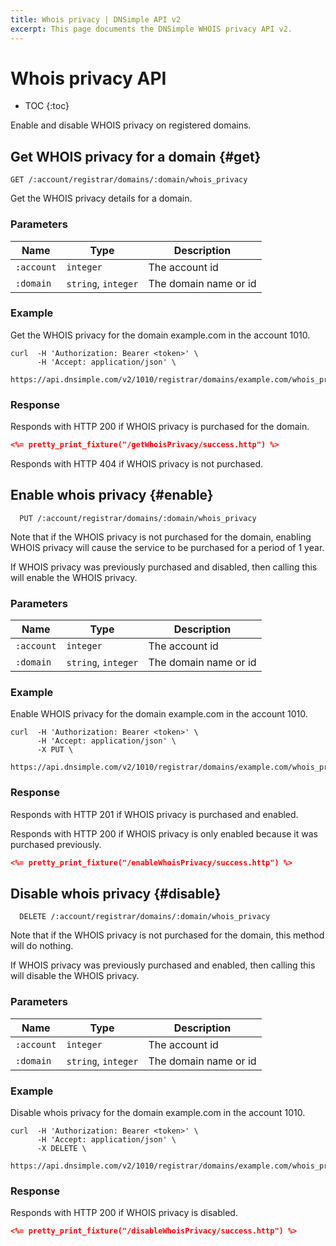 ```yaml
---
title: Whois privacy | DNSimple API v2
excerpt: This page documents the DNSimple WHOIS privacy API v2.
---
```


# Whois privacy API

* TOC
{:toc}

Enable and disable WHOIS privacy on registered domains.


## Get WHOIS privacy for a domain {#get}

    GET /:account/registrar/domains/:domain/whois_privacy

Get the WHOIS privacy details for a domain.

### Parameters

Name | Type | Description
-----|------|------------
`:account` | `integer` | The account id
`:domain` | `string`, `integer` | The domain name or id

### Example

Get the WHOIS privacy for the domain example.com in the account 1010.

    curl  -H 'Authorization: Bearer <token>' \
          -H 'Accept: application/json' \
          https://api.dnsimple.com/v2/1010/registrar/domains/example.com/whois_privacy

### Response

Responds with HTTP 200 if WHOIS privacy is purchased for the domain.

~~~json
<%= pretty_print_fixture("/getWhoisPrivacy/success.http") %>
~~~

Responds with HTTP 404 if WHOIS privacy is not purchased.

## Enable whois privacy {#enable}

      PUT /:account/registrar/domains/:domain/whois_privacy

Note that if the WHOIS privacy is not purchased for the domain, enabling WHOIS
privacy will cause the service to be purchased for a period of 1 year.

If WHOIS privacy was previously purchased and disabled, then calling this will
enable the WHOIS privacy.

### Parameters

Name | Type | Description
-----|------|------------
`:account` | `integer` | The account id
`:domain` | `string`, `integer` | The domain name or id

### Example

Enable WHOIS privacy for the domain example.com in the account 1010.

    curl  -H 'Authorization: Bearer <token>' \
          -H 'Accept: application/json' \
          -X PUT \
          https://api.dnsimple.com/v2/1010/registrar/domains/example.com/whois_privacy

### Response

Responds with HTTP 201 if WHOIS privacy is purchased and enabled.

Responds with HTTP 200 if WHOIS privacy is only enabled because it was purchased previously.

~~~json
<%= pretty_print_fixture("/enableWhoisPrivacy/success.http") %>
~~~

## Disable whois privacy {#disable}

      DELETE /:account/registrar/domains/:domain/whois_privacy

Note that if the WHOIS privacy is not purchased for the domain, this method will
do nothing.

If WHOIS privacy was previously purchased and enabled, then calling this will
disable the WHOIS privacy.

### Parameters

Name | Type | Description
-----|------|------------
`:account` | `integer` | The account id
`:domain` | `string`, `integer` | The domain name or id

### Example

Disable whois privacy for the domain example.com in the account 1010.

    curl  -H 'Authorization: Bearer <token>' \
          -H 'Accept: application/json' \
          -X DELETE \
          https://api.dnsimple.com/v2/1010/registrar/domains/example.com/whois_privacy

### Response

Responds with HTTP 200 if WHOIS privacy is disabled.

~~~json
<%= pretty_print_fixture("/disableWhoisPrivacy/success.http") %>
~~~
